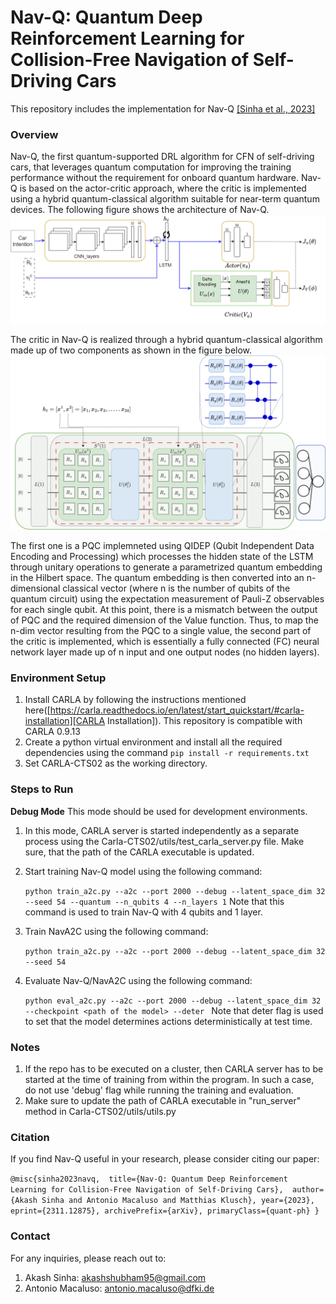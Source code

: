 # Nav-Q: Quantum Deep Reinforcement Learning for Collision-Free Navigation of Self-Driving Cars

This repository includes the implementation for Nav-Q [[Sinha et al., 2023]][Nav-Q]

### Overview
Nav-Q, the first quantum-supported DRL algorithm for CFN of self-driving cars, that leverages quantum computation for improving the training performance without the requirement for onboard quantum hardware. Nav-Q is based on the actor-critic approach, where the critic is implemented using a hybrid quantum-classical algorithm suitable for near-term quantum devices. The following figure shows the architecture of Nav-Q. 
![Alt text](figures/Nav-Q.png)

The critic in Nav-Q is realized through a hybrid quantum-classical algorithm made up of two components as shown in the figure below. 
![Alt text](figures/Critic.png)

The first one is a PQC implemneted using QIDEP (Qubit Independent Data Encoding and Processing) which processes the hidden state of the LSTM through unitary operations to generate a parametrized quantum embedding in the Hilbert space. The quantum embedding is then converted into an n- dimensional classical vector (where n is the number of qubits of the quantum circuit) using the expectation measurement of Pauli-Z observables for each single qubit. At this point, there is a mismatch between the output of PQC and the required dimension of the Value function. Thus, to map the n-dim vector resulting from the PQC to a single value, the second part of the critic is implemented, which is essentially a fully connected (FC) neural network layer made up of n input and one output nodes (no hidden layers).

### Environment Setup
1. Install CARLA by following the instructions mentioned here([https://carla.readthedocs.io/en/latest/start_quickstart/#carla-installation][CARLA Installation]). 
This repository is compatible with CARLA 0.9.13
2. Create a python virtual environment and install all the required dependencies using the command `pip install -r requirements.txt`
3. Set CARLA-CTS02 as the working directory.

### Steps to Run

**Debug Mode**
This mode should be used for development environments. 
1. In this mode, CARLA server is started independently as a separate
process using the Carla-CTS02/utils/test_carla_server.py file. Make sure, that the path of the CARLA executable is updated.
2. Start training Nav-Q model using the following command:

    `python train_a2c.py --a2c --port 2000 --debug --latent_space_dim 32 --seed 54 --quantum --n_qubits 4 --n_layers 1` 
    Note that this command is used to train Nav-Q with 4 qubits and 1 layer.
3. Train NavA2C using the following command:

    `python train_a2c.py --a2c --port 2000 --debug --latent_space_dim 32 --seed 54`
4. Evaluate Nav-Q/NavA2C using the following command: 

    `python eval_a2c.py --a2c --port 2000 --debug --latent_space_dim 32 --checkpoint <path of the model> --deter `
Note that deter flag is used to set that the model determines actions deterministically at test time. 

### Notes
1. If the repo has to be executed on a cluster, then CARLA server has to be started at the time of training from within the program. In such a case, do not use 'debug' flag while running
the training and evaluation. 
2. Make sure to update the path of CARLA executable in "run_server" method in Carla-CTS02/utils/utils.py  

### Citation
If you find Nav-Q useful in your research, please consider citing our paper:

`
@misc{sinha2023navq, 
      title={Nav-Q: Quantum Deep Reinforcement Learning for Collision-Free Navigation of Self-Driving Cars}, 
      author={Akash Sinha and Antonio Macaluso and Matthias Klusch},
      year={2023},
      eprint={2311.12875},
      archivePrefix={arXiv},
      primaryClass={quant-ph}
}
`



### Contact
For any inquiries, please reach out to:

1. Akash Sinha: akashshubham95@gmail.com
2. Antonio Macaluso: antonio.macaluso@dfki.de



[CARLA Installation]: https://carla.readthedocs.io/en/latest/start_quickstart/#carla-installation

[Nav-Q]: https://arxiv.org/abs/2311.12875
